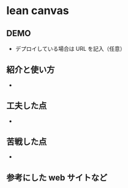 # lean canvas

## DEMO

- デプロイしている場合は URL を記入（任意）

## 紹介と使い方

-

## 工夫した点

-

## 苦戦した点

-

## 参考にした web サイトなど
